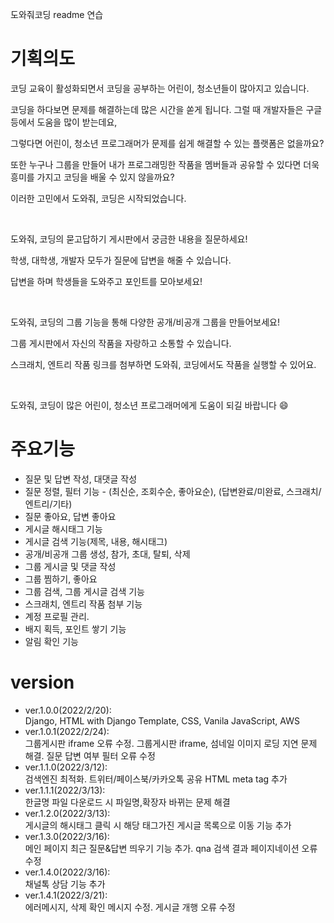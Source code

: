 도와줘코딩 readme 연습


# 기획의도
코딩 교육이 활성화되면서 코딩을 공부하는 어린이, 청소년들이 많아지고 있습니다.

코딩을 하다보면 문제를 해결하는데 많은 시간을 쏟게 됩니다. 그럴 때 개발자들은 구글 등에서 도움을 많이 받는데요, 

그렇다면 어린이, 청소년 프로그래머가 문제를 쉽게 해결할 수 있는 플랫폼은 없을까요? 

또한 누구나 그룹을 만들어 내가 프로그래밍한 작품을 멤버들과 공유할 수 있다면 더욱 흥미를 가지고 코딩을 배울 수 있지 않을까요?

이러한 고민에서 도와줘, 코딩은 시작되었습니다.

<br/>

도와줘, 코딩의 묻고답하기 게시판에서 궁금한 내용을 질문하세요!

학생, 대학생, 개발자 모두가 질문에 답변을 해줄 수 있습니다. 

답변을 하며 학생들을 도와주고 포인트를 모아보세요!

<br/>

도와줘, 코딩의 그룹 기능을 통해 다양한 공개/비공개 그룹을 만들어보세요!

그룹 게시판에서 자신의 작품을 자랑하고 소통할 수 있습니다.

스크래치, 엔트리 작품 링크를 첨부하면 도와줘, 코딩에서도 작품을 실행할 수 있어요.

<br/>

도와줘, 코딩이 많은 어린이, 청소년 프로그래머에게 도움이 되길 바랍니다 😄

# 주요기능
* 질문 및 답변 작성, 대댓글 작성
* 질문 정렬, 필터 기능 - (최신순, 조회수순, 좋아요순), (답변완료/미완료, 스크래치/엔트리/기타)
* 질문 좋아요, 답변 좋아요
* 게시글 해시태그 기능
* 게시글 검색 기능(제목, 내용, 해시태그)
* 공개/비공개 그룹 생성, 참가, 초대, 탈퇴, 삭제
* 그룹 게시글 및 댓글 작성
* 그룹 찜하기, 좋아요
* 그룹 검색, 그룹 게시글 검색 기능
* 스크래치, 엔트리 작품 첨부 기능
* 계정 프로필 관리.
* 배지 획득, 포인트 쌓기 기능
* 알림 확인 기능

# version

* ver.1.0.0(2022/2/20): <br/>Django, HTML with Django Template, CSS, Vanila JavaScript, AWS
* ver.1.0.1(2022/2/24): <br/>그룹게시판 iframe 오류 수정. 그룹게시판 iframe, 섬네일 이미지 로딩 지연 문제 해결. 질문 답변 여부 필터 오류 수정
* ver.1.1.0(2022/3/12): <br/>검색엔진 최적화. 트위터/페이스북/카카오톡 공유 HTML meta tag 추가
* ver.1.1.1(2022/3/13): <br/>한글명 파일 다운로드 시 파일명,확장자 바뀌는 문제 해결
* ver.1.2.0(2022/3/13): <br/>게시글의 해시태그 클릭 시 해당 태그가진 게시글 목록으로 이동 기능 추가
* ver.1.3.0(2022/3/16): <br/>메인 페이지 최근 질문&답변 띄우기 기능 추가. qna 검색 결과 페이지네이션 오류 수정
* ver.1.4.0(2022/3/16): <br/>채널톡 상담 기능 추가
* ver.1.4.1(2022/3/21): <br/>에러메시지, 삭제 확인 메시지 수정. 게시글 개행 오류 수정
